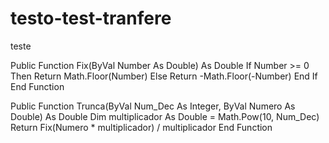 # testo-test-tranfere
teste

Public Function Fix(ByVal Number As Double) As Double
    If Number >= 0 Then
        Return Math.Floor(Number)
    Else
        Return -Math.Floor(-Number)
    End If
End Function

Public Function Trunca(ByVal Num_Dec As Integer, ByVal Numero As Double) As Double
    Dim multiplicador As Double = Math.Pow(10, Num_Dec)
    Return Fix(Numero * multiplicador) / multiplicador
End Function
